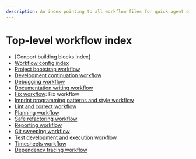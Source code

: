 ```yaml
---
description: An index pointing to all workflow files for quick agent discovery.
---
```


# Top-level workflow index

- [Conport building blocks index]
- [Workflow config index](config/.index.md)
- [Project bootstrap workflow](./bootstrap.md)
- [Development continuation workflow](./continue.md)
- [Debugging workflow](./debug.md)
- [Documentation writing workflow](./document.md)
- [Fix workflow](../fix.md): Fix workflow
- [Imprint programming patterns and style workflow](./imprint.md)
- [Lint and correct workflow](./lint.md)
- [Planning workflow](./plan.md)
- [Safe refactoring workflow](./refactor.md)
- [Reporting workflow](./report.md)
- [Git sweeping workflow](../sweep.md)
- [Test development and execution workflow](./tests.md)
- [Timesheets workflow](./timesheets.md)
- [Dependency tracing workflow](./trace.md)
